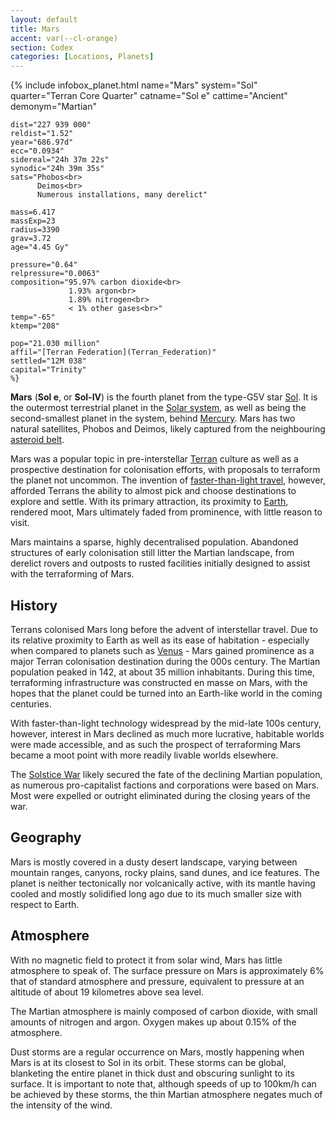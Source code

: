 ```yaml
---
layout: default
title: Mars
accent: var(--cl-orange)
section: Codex
categories: [Locations, Planets]
---
```

{% include infobox_planet.html
    name="Mars"
    system="Sol" 
    quarter="Terran Core Quarter"
    catname="Sol e"
    cattime="Ancient"
    demonym="Martian"

    dist="227 939 000" 
    reldist="1.52"
    year="686.97d"
    ecc="0.0934"
    sidereal="24h 37m 22s"
    synodic="24h 39m 35s"
    sats="Phobos<br>
          Deimos<br>
          Numerous installations, many derelict"

    mass=6.417
    massExp=23 
    radius=3390 
    grav=3.72
    age="4.45 Gy"

    pressure="0.64"
    relpressure="0.0063"
    composition="95.97% carbon dioxide<br>
                 1.93% argon<br>
                 1.89% nitrogen<br>
                 < 1% other gases<br>"
    temp="-65"
    ktemp="208"

    pop="21.030 million"
    affil="[Terran Federation](Terran_Federation)"
    settled="12M 038"
    capital="Trinity"
    %}

**Mars** (**Sol e**, or **Sol-IV**) is the fourth planet from the type-G5V star [Sol](Sol).
It is the outermost terrestrial planet in the [Solar system](Solar_system), as well as being
the second-smallest planet in the system, behind [Mercury](Mercury). Mars has two natural
satellites, Phobos and Deimos, likely captured from the neighbouring [asteroid belt](Solar_asteroid_belt).

Mars was a popular topic in pre-interstellar [Terran](Terran_Federation) culture as well as a
prospective destination for colonisation efforts, with proposals to terraform the planet not uncommon.
The invention of [faster-than-light travel](Faster-than-light_travel), however, afforded Terrans
the ability to almost pick and choose destinations to explore and settle. With its primary attraction,
its proximity to [Earth](Earth), rendered moot, Mars ultimately faded from prominence, with little
reason to visit.

Mars maintains a sparse, highly decentralised population. Abandoned structures of early colonisation
still litter the Martian landscape, from derelict rovers and outposts to rusted facilities initially
designed to assist with the terraforming of Mars.

## History
Terrans colonised Mars long before the advent of interstellar travel. Due to its relative proximity
to Earth as well as its ease of habitation - especially when compared to planets such as [Venus](Venus) - 
Mars gained prominence as a major Terran colonisation destination during the 000s century. The Martian
population peaked in 142, at about 35 million inhabitants. During this time, terraforming infrastructure
was constructed en masse on Mars, with the hopes that the planet could be turned into an Earth-like
world in the coming centuries.

With faster-than-light technology widespread by the mid-late 100s century, however, interest in Mars
declined as much more lucrative, habitable worlds were made accessible, and as such the prospect
of terraforming Mars became a moot point with more readily livable worlds elsewhere.

The [Solstice War](Solstice_War) likely secured the fate of the declining Martian population, as
numerous pro-capitalist factions and corporations were based on Mars. Most were expelled or outright
eliminated during the closing years of the war.

## Geography
Mars is mostly covered in a dusty desert landscape, varying between mountain ranges, canyons, rocky
plains, sand dunes, and ice features. The planet is neither tectonically nor volcanically active,
with its mantle having cooled and mostly solidified long ago due to its much smaller size with
respect to Earth.

## Atmosphere
With no magnetic field to protect it from solar wind, Mars has little atmosphere to speak of. The
surface pressure on Mars is approximately 6% that of standard atmosphere and pressure, equivalent to
pressure at an altitude of about 19 kilometres above sea level.

The Martian atmosphere is mainly composed of carbon dioxide, with small amounts of nitrogen and
argon. Oxygen makes up about 0.15% of the atmosphere.

Dust storms are a regular occurrence on Mars, mostly happening when Mars is at its closest to Sol
in its orbit. These storms can be global, blanketing the entire planet in thick dust and obscuring
sunlight to its surface. It is important to note that, although speeds of up to 100km/h can be
achieved by these storms, the thin Martian atmosphere negates much of the intensity of the wind. 
